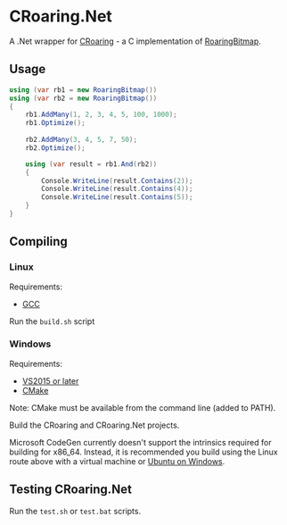 # CRoaring.Net

A .Net wrapper for [CRoaring](https://github.com/RoaringBitmap/CRoaring) - a C implementation of [RoaringBitmap](https://github.com/RoaringBitmap/RoaringBitmap).

## Usage
```cs
using (var rb1 = new RoaringBitmap())
using (var rb2 = new RoaringBitmap())
{
	rb1.AddMany(1, 2, 3, 4, 5, 100, 1000);
	rb1.Optimize();
	
	rb2.AddMany(3, 4, 5, 7, 50);
	rb2.Optimize();

	using (var result = rb1.And(rb2))
	{
		Console.WriteLine(result.Contains(2));
		Console.WriteLine(result.Contains(4));
		Console.WriteLine(result.Contains(5));
	}
}
```

## Compiling
### Linux
Requirements:
- [GCC](https://gcc.gnu.org/)

Run the `build.sh` script

### Windows
Requirements:
- [VS2015 or later](https://www.visualstudio.com/downloads/)
- [CMake](https://cmake.org/download/)

Note: CMake must be available from the command line (added to PATH).

Build the CRoaring and CRoaring.Net projects.

Microsoft CodeGen currently doesn't support the intrinsics required for building for x86_64. 
Instead, it is recommended you build using the Linux route above with a virtual machine or [Ubuntu on Windows](https://msdn.microsoft.com/en-us/commandline/wsl/about).

## Testing CRoaring.Net

Run the `test.sh` or `test.bat` scripts.
